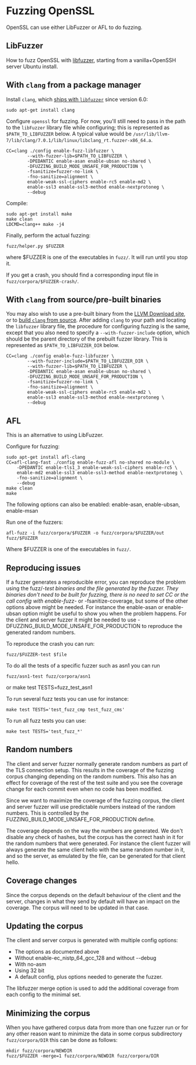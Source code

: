 Fuzzing OpenSSL
===============

OpenSSL can use either LibFuzzer or AFL to do fuzzing.

LibFuzzer
---------

How to fuzz OpenSSL with [libfuzzer](http://llvm.org/docs/LibFuzzer.html),
starting from a vanilla+OpenSSH server Ubuntu install.

With `clang` from a package manager
-----------------------------------

Install `clang`, which [ships with `libfuzzer`](http://llvm.org/docs/LibFuzzer.html#fuzzer-usage)
since version 6.0:

    sudo apt-get install clang

Configure `openssl` for fuzzing. For now, you'll still need to pass in the path
to the `libFuzzer` library file while configuring; this is represented as
`$PATH_TO_LIBFUZZER` below. A typical value would be
`/usr/lib/llvm-7/lib/clang/7.0.1/lib/linux/libclang_rt.fuzzer-x86_64.a`.

    CC=clang ./config enable-fuzz-libfuzzer \
            --with-fuzzer-lib=$PATH_TO_LIBFUZZER \
            -DPEDANTIC enable-asan enable-ubsan no-shared \
            -DFUZZING_BUILD_MODE_UNSAFE_FOR_PRODUCTION \
            -fsanitize=fuzzer-no-link \
            -fno-sanitize=alignment \
            enable-weak-ssl-ciphers enable-rc5 enable-md2 \
            enable-ssl3 enable-ssl3-method enable-nextprotoneg \
            --debug

Compile:

    sudo apt-get install make
    make clean
    LDCMD=clang++ make -j4

Finally, perform the actual fuzzing:

    fuzz/helper.py $FUZZER

where $FUZZER is one of the executables in `fuzz/`.
It will run until you stop it.

If you get a crash, you should find a corresponding input file in
`fuzz/corpora/$FUZZER-crash/`.

With `clang` from source/pre-built binaries
-------------------------------------------

You may also wish to use a pre-built binary from the [LLVM Download
site](http://releases.llvm.org/download.html), or to [build `clang` from
source](https://clang.llvm.org/get_started.html). After adding `clang` to your
path and locating the `libfuzzer` library file, the procedure for configuring
fuzzing is the same, except that you also need to specify
a `--with-fuzzer-include` option, which should be the parent directory of the
prebuilt fuzzer library. This is represented as `$PATH_TO_LIBFUZZER_DIR` below.

    CC=clang ./config enable-fuzz-libfuzzer \
            --with-fuzzer-include=$PATH_TO_LIBFUZZER_DIR \
            --with-fuzzer-lib=$PATH_TO_LIBFUZZER \
            -DPEDANTIC enable-asan enable-ubsan no-shared \
            -DFUZZING_BUILD_MODE_UNSAFE_FOR_PRODUCTION \
            -fsanitize=fuzzer-no-link \
            -fno-sanitize=alignment \
            enable-weak-ssl-ciphers enable-rc5 enable-md2 \
            enable-ssl3 enable-ssl3-method enable-nextprotoneg \
            --debug

AFL
---

This is an alternative to using LibFuzzer.

Configure for fuzzing:

    sudo apt-get install afl-clang
    CC=afl-clang-fast ./config enable-fuzz-afl no-shared no-module \
        -DPEDANTIC enable-tls1_3 enable-weak-ssl-ciphers enable-rc5 \
        enable-md2 enable-ssl3 enable-ssl3-method enable-nextprotoneg \
        -fno-sanitize=alignment \
        --debug
    make clean
    make

The following options can also be enabled: enable-asan, enable-ubsan, enable-msan

Run one of the fuzzers:

    afl-fuzz -i fuzz/corpora/$FUZZER -o fuzz/corpora/$FUZZER/out fuzz/$FUZZER

Where $FUZZER is one of the executables in `fuzz/`.

Reproducing issues
------------------

If a fuzzer generates a reproducible error, you can reproduce the problem using
the fuzz/*-test binaries and the file generated by the fuzzer. They binaries
don't need to be built for fuzzing, there is no need to set CC or the call
config with enable-fuzz-* or -fsanitize-coverage, but some of the other options
above might be needed. For instance the enable-asan or enable-ubsan option might
be useful to show you when the problem happens. For the client and server fuzzer
it might be needed to use -DFUZZING_BUILD_MODE_UNSAFE_FOR_PRODUCTION to
reproduce the generated random numbers.

To reproduce the crash you can run:

    fuzz/$FUZZER-test $file

To do all the tests of a specific fuzzer such as asn1 you can run

    fuzz/asn1-test fuzz/corpora/asn1
or
    make test TESTS=fuzz_test_asn1

To run several fuzz tests you can use for instance:

    make test TESTS='test_fuzz_cmp test_fuzz_cms'

To run all fuzz tests you can use:

    make test TESTS='test_fuzz_*'

Random numbers
--------------

The client and server fuzzer normally generate random numbers as part of the TLS
connection setup. This results in the coverage of the fuzzing corpus changing
depending on the random numbers. This also has an effect for coverage of the
rest of the test suite and you see the coverage change for each commit even when
no code has been modified.

Since we want to maximize the coverage of the fuzzing corpus, the client and
server fuzzer will use predictable numbers instead of the random numbers. This
is controlled by the FUZZING_BUILD_MODE_UNSAFE_FOR_PRODUCTION define.

The coverage depends on the way the numbers are generated. We don't disable any
check of hashes, but the corpus has the correct hash in it for the random
numbers that were generated. For instance the client fuzzer will always generate
the same client hello with the same random number in it, and so the server, as
emulated by the file, can be generated for that client hello.

Coverage changes
----------------

Since the corpus depends on the default behaviour of the client and the server,
changes in what they send by default will have an impact on the coverage. The
corpus will need to be updated in that case.

Updating the corpus
-------------------

The client and server corpus is generated with multiple config options:

- The options as documented above
- Without enable-ec_nistp_64_gcc_128 and without --debug
- With no-asm
- Using 32 bit
- A default config, plus options needed to generate the fuzzer.

The libfuzzer merge option is used to add the additional coverage
from each config to the minimal set.

Minimizing the corpus
---------------------

When you have gathered corpus data from more than one fuzzer run
or for any other reason want to minimize the data
in some corpus subdirectory `fuzz/corpora/DIR` this can be done as follows:

    mkdir fuzz/corpora/NEWDIR
    fuzz/$FUZZER -merge=1 fuzz/corpora/NEWDIR fuzz/corpora/DIR
